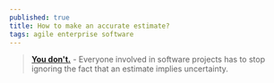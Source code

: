 ```yaml
---
published: true
title: How to make an accurate estimate?
tags: agile enterprise software
---
```

> [**You don't.**](https://michalpietraszko.com/how-to-make-an-accurate-estimate-you-dont/) - Everyone involved in software projects has to stop ignoring the fact that an estimate implies uncertainty.
